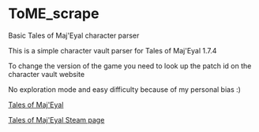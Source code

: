# ToME_scrape
Basic Tales of Maj'Eyal character parser

This is a simple character vault parser for Tales of Maj'Eyal 1.7.4

To change the version of the game you need to look up the patch id on the character vault website

No exploration mode and easy difficulty because of my personal bias :)

[Tales of Maj'Eyal](https://te4.org/)

[Tales of Maj'Eyal Steam page](https://store.steampowered.com/app/259680/Tales_of_MajEyal/)
